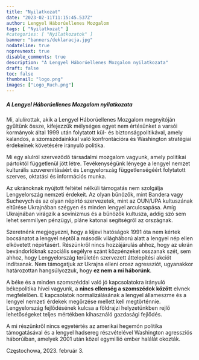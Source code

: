 ```yaml
---
title: "Nyilatkozat"
date: "2023-02-11T11:15:45.537Z"
author: Lengyel Háborúellenes Mozgalom
tags: [ "Nyilatkozat" ]
#categories: [ "Nyilatkozatok" ]
banner: "banners/deklaracja.jpg"
nodateline: true
noprevnext: true
disable_comments: true
description: "A Lengyel Háborúellenes Mozgalom nyilatkozata"
draft: false
toc: false
thumbnail: "logo.png"
images: ["Logo_Ruch.png"]
---
```


##### A Lengyel Háborúellenes Mozgalom nyilatkozata


Mi, alulírottak, akik a Lengyel Háborúellenes Mozgalom megnyitóján gyűltünk össze, kifejezzük mélységes egyet nem értésünket a varsói kormányok által 1999 után folytatott kül- és biztonságpolitikával, amely kalandos, a szomszédainkkal való konfrontációra és Washington stratégiai érdekeinek követésére irányuló politika.


Mi egy alulról szerveződő társadalmi mozgalom vagyunk, amely politikai pártoktól függetlenül jött létre. Tevékenységünk lényege a lengyel nemzet kulturális szuverenitásáért és Lengyelország függetlenségéért folytatott szerves, oktatási és információs munka.


Az ukránoknak nyújtott feltétel nélküli támogatás nem szolgálja Lengyelország nemzeti érdekeit. Az olyan bűnözők, mint Bandera vagy Suchevych és az olyan népirtó szervezetek, mint az OUN/UPA kultuszának eltűrése Ukrajnában szégyen és minden lengyel arculcsapása. Amíg Ukrajnában virágzik a sovinizmus és a bűnözők kultusza, addig szó sem lehet semmilyen pénzügyi, pláne katonai segítségről az országnak.


Szeretnénk megjegyezni, hogy a kijevi hatóságok 1991 óta nem kértek bocsánatot a lengyel néptől a második világháború alatt a lengyel nép ellen elkövetett népirtásért. Részünkről nincs hozzájárulás ahhoz, hogy az ukrán bevándorlóknak szociális segélyre szánt közpénzeket osszanak szét, sem ahhoz, hogy Lengyelország területén szervezett áttelepítési akciót indítsanak. Nem támogatjuk az Ukrajna elleni orosz agressziót, ugyanakkor határozottan hangsúlyozzuk, hogy __ez nem a mi háborúnk__.


A béke és a minden szomszéddal való jó kapcsolatokra irányuló békepolitika hívei vagyunk, a __nincs ellenség a szomszédok között__ elvnek megfelelően. E kapcsolatok normalizálásának a lengyel állameszme és a lengyel nemzeti érdekek megőrzése mellett kell megtörténnie. Lengyelország fejlődésének kulcsa a földrajzi helyzetünkben rejlő lehetőségeket teljes mértékben kihasználó gazdasági fejlődés.


A mi részünkről nincs egyetértés az amerikai hegemón politika támogatásával és a lengyel hadsereg részvételével Washington agressziós háborúiban, amelyek 2001 után közel egymillió ember halálát okozták.


Częstochowa, 2023. február 3.